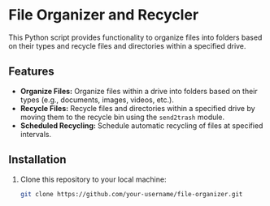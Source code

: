 # File Organizer and Recycler

This Python script provides functionality to organize files into folders based on their types and recycle files and directories within a specified drive.

## Features

- **Organize Files:** Organize files within a drive into folders based on their types (e.g., documents, images, videos, etc.).
- **Recycle Files:** Recycle files and directories within a specified drive by moving them to the recycle bin using the `send2trash` module.
- **Scheduled Recycling:** Schedule automatic recycling of files at specified intervals.

## Installation

1. Clone this repository to your local machine:

   ```bash
   git clone https://github.com/your-username/file-organizer.git

